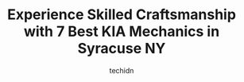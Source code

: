 ---
layout: ampstory
image: https://images.unsplash.com/photo-1579124687339-a3d41bd2e2dc?ixlib=rb-4.0.3&ixid=MnwxMjA3fDB8MHxwaG90by1wYWdlfHx8fGVufDB8fHx8&auto=format&fit=crop&w=640&h=853&q=80
author: techidn
featured: false
description: Entrust your vehicle to the 7 best KIA Mechanic in Syracuse NY, USA and experience the difference they can make. With their extensive knowledge, state-of-the-art facilities, and commitment t
title: Experience Skilled Craftsmanship with 7 Best KIA Mechanics in Syracuse NY
cover:
   title: Experience Skilled Craftsmanship with 7 Best KIA Mechanics in Syracuse NY
   subtitle: Rickpate
   background: https://images.unsplash.com/photo-1579124687339-a3d41bd2e2dc?ixlib=rb-4.0.3&ixid=MnwxMjA3fDB8MHxwaG90by1wYWdlfHx8fGVufDB8fHx8&auto=format&fit=crop&w=640&h=853&q=80

pages: 
 - layout: thirds
   top: <h1>#1 Walts Automotive Service</h1>
   bottom: "<p>Took my Jeep to Walts for the first time this week and am more than happy with the communication and service provided. I provided a bit of a laundry list of issues/routi</p>"
   background: https://www.knot35.com/toplist/wp-content/uploads/2023/06/best-kia-mechanic-1-in-syracuse-ny-1685838312.jpeg
   backgroundblur: true
 - layout: thirds
   top: <h1>#2 Guys Automotive Service and Sales</h1>
   bottom: "<p>725 Wolf St, Syracuse, NY 13208, United States</p>"
   background: https://www.knot35.com/toplist/wp-content/uploads/2023/06/best-kia-mechanic-2-in-syracuse-ny-1685838313.jpeg
   cta:
      link: https://www.knot35.com/toplist/experience-skilled-craftsmanship-with-7-best-kia-mechanics-in-syracuse-ny/
      text: Experience Skilled Craftsmanship with 7 Best KIA Mechanics in Syracuse NY
 - layout: thirds
   top: <h1>#3 Masellos Auto Service</h1>
   bottom: "<p>1201 Burnet Ave, Syracuse, NY 13203, United States</p>"
   background: https://www.knot35.com/toplist/wp-content/uploads/2023/06/best-kia-mechanic-3-in-syracuse-ny-1685838313.jpeg
   cta:
      link: https://www.knot35.com/toplist/experience-skilled-craftsmanship-with-7-best-kia-mechanics-in-syracuse-ny/
      text: Experience Skilled Craftsmanship with 7 Best KIA Mechanics in Syracuse NY
 - layout: thirds
   top: <h1>#4 Autotech of Syracuse</h1>
   bottom: "<p>901 Burnet Ave, Syracuse, NY 13203, United States</p>"
   background: https://images.unsplash.com/photo-1618556658017-fd9c732d1360?ixlib=rb-4.0.3&ixid=MnwxMjA3fDB8MHxwaG90by1wYWdlfHx8fGVufDB8fHx8&auto=format&fit=crop&w=640&h=853&q=80
   cta:
      link: https://www.knot35.com/toplist/experience-skilled-craftsmanship-with-7-best-kia-mechanics-in-syracuse-ny/
      text: Experience Skilled Craftsmanship with 7 Best KIA Mechanics in Syracuse NY
 - layout: thirds
   top: <h1>#5 Syracuse Auto Works</h1>
   bottom: "<p>1224 W Fayette St, Syracuse, NY 13204, United States</p>"
   background: https://images.unsplash.com/photo-1553949345-eb786bb3f7ba?ixlib=rb-4.0.3&ixid=MnwxMjA3fDB8MHxwaG90by1wYWdlfHx8fGVufDB8fHx8&auto=format&fit=crop&w=640&h=853&q=80
   cta:
      link: https://www.knot35.com/toplist/experience-skilled-craftsmanship-with-7-best-kia-mechanics-in-syracuse-ny/
      text: Experience Skilled Craftsmanship with 7 Best KIA Mechanics in Syracuse NY
 - layout: thirds
   top: <h1>#6 Hiawatha Used Cars & Auto Parts</h1>
   bottom: "<p>1006 N State St, Syracuse, NY 13208, United States</p>"
   background: https://images.unsplash.com/photo-1561679660-d00ee1e0dc8e?ixlib=rb-4.0.3&ixid=MnwxMjA3fDB8MHxwaG90by1wYWdlfHx8fGVufDB8fHx8&auto=format&fit=crop&w=640&h=853&q=80
   cta:
      link: https://www.knot35.com/toplist/experience-skilled-craftsmanship-with-7-best-kia-mechanics-in-syracuse-ny/
      text: Experience Skilled Craftsmanship with 7 Best KIA Mechanics in Syracuse NY
 - layout: thirds
   top: <h1>#7 K & C Auto Body & Service Center</h1>
   bottom: "<p>1207 Willis Ave, Syracuse, NY 13204, United States</p>"
   background: https://images.unsplash.com/photo-1608411404720-c8f0417bcdba?ixlib=rb-4.0.3&ixid=MnwxMjA3fDB8MHxwaG90by1wYWdlfHx8fGVufDB8fHx8&auto=format&fit=crop&w=640&h=853&q=80
   cta:
      link: https://www.knot35.com/toplist/experience-skilled-craftsmanship-with-7-best-kia-mechanics-in-syracuse-ny/
      text: Experience Skilled Craftsmanship with 7 Best KIA Mechanics in Syracuse NY
 - layout: thirds
   middle: Continue reading...
   background: https://images.unsplash.com/photo-1531169509526-f8f1fdaa4a67?ixlib=rb-4.0.3&ixid=MnwxMjA3fDB8MHxwaG90by1wYWdlfHx8fGVufDB8fHx8&auto=format&fit=crop&w=640&h=853&q=80
   cta:
      link: https://www.knot35.com/toplist/experience-skilled-craftsmanship-with-7-best-kia-mechanics-in-syracuse-ny/
      text: Experience Skilled Craftsmanship with 7 Best KIA Mechanics in Syracuse NY
      
---